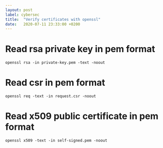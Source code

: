 ```yaml
---
layout: post
label: cybersec
title:  "Verify certificates with openssl"
date:   2020-07-11 23:33:00 +0200
---
```


# Read rsa private key in pem format
```
openssl rsa -in private-key.pem -text -noout
```

# Read csr in pem format
```
openssl req -text -in request.csr -noout
```

# Read x509 public certificate in pem format
```
openssl x509 -text -in self-signed.pem -noout
```
